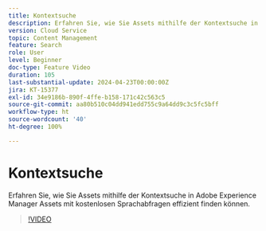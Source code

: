 ```yaml
---
title: Kontextsuche
description: Erfahren Sie, wie Sie Assets mithilfe der Kontextsuche in AEM Assets mit kostenlosen Sprachabfragen effizient finden können.
version: Cloud Service
topic: Content Management
feature: Search
role: User
level: Beginner
doc-type: Feature Video
duration: 105
last-substantial-update: 2024-04-23T00:00:00Z
jira: KT-15377
exl-id: 34e9186b-890f-4ffe-b158-171c42c563c5
source-git-commit: aa80b510c04dd941edd755c9a64dd9c3c5fc5bff
workflow-type: ht
source-wordcount: '40'
ht-degree: 100%

---
```


# Kontextsuche

Erfahren Sie, wie Sie Assets mithilfe der Kontextsuche in Adobe Experience Manager Assets mit kostenlosen Sprachabfragen effizient finden können.

>[!VIDEO](https://video.tv.adobe.com/v/3428667/?learn=on)
